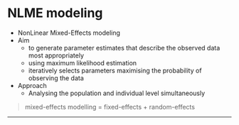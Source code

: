 # NLME modeling

* NonLinear Mixed-Effects modeling
* Aim
    * to generate parameter estimates that describe the observed data most appropriately
    * using maximum likelihood estimation
    * iteratively selects parameters maximising the probability of observing the data
* Approach
    * Analysing the population and individual level simultaneously
> mixed-effects modelling = fixed-effects + random-effects

---

